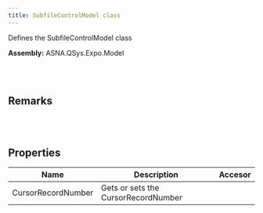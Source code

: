 ```yaml
---
title: SubfileControlModel class
---
```


Defines the SubfileControlModel class

**Assembly:** ASNA.QSys.Expo.Model

<br>
<br>

## Remarks

<br>
<br>

## Properties
| Name | Description | Accesor
| --- | --- | ---
| CursorRecordNumber | Gets or sets the CursorRecordNumber | 

<br>
<br>


